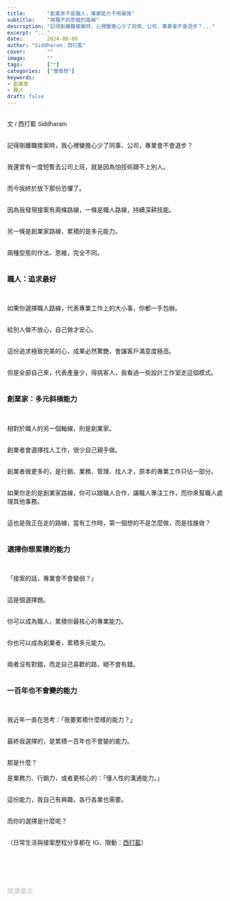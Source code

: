 ```yaml
---
title:       "創業家不是職人，專業能力不用最強"
subtitle:    "兩種不同思維的路線"
description: "記得剛離職接案時，心裡蠻擔心少了同儕、公司，專業會不會退步？..."
excerpt: "..."
date:        2024-08-09
author: "Siddharam｜西打藍"
cover:       ""
image:       ""
tags:        [""]
categories:  ["慢慢想"]
keywords:
- 創業家
- 職人
draft: false
---
```


<article style="font-family: 'Noto Sans TC', '微軟正黑體', sans-serif; font-weight: 300;">

<br>文 / 西打藍 Siddharam<br><br>

記得剛離職接案時，我心裡蠻擔心少了同事、公司，專業會不會退步？<br><br>

我還曾有一度短暫去公司上班，就是因為怕技術跟不上別人。<br><br>

而今我終於放下那份恐懼了。<br><br>

因為我發現接案有兩條路線，一條是職人路線，持續深耕技能。<br><br>

另一條是創業家路線，累積的是多元能力。<br><br>

兩種型態的作法、思維，完全不同。<br><br>


<h3 class="article-h1-color">職人：追求最好</h3><br>

如果你選擇職人路線，代表專業工作上的大小事，你都一手包辦。<br><br>

給別人做不放心，自己做才安心。<br><br>

這份追求極致完美的心，成果必然驚艷，會讓客戶滿意度極高。<br><br>

但是全部自己來，代表產量少，得挑客人，我看過一些設計工作室走這個模式。<br><br>


<h3 class="article-h1-color">創業家：多元斜槓能力</h3><br>

相對於職人的另一個軸線，則是創業家。<br><br>

創業者會選擇找人工作，很少自己親手做。<br><br>

創業者做更多的，是行銷、業務、管理、找人才，原本的專業工作只佔一部分。<br><br>

如果你走的是創業家路線，你可以跟職人合作，讓職人專注工作，而你來幫職人處理其他事務。<br><br>

這也是我正在走的路線，當有工作時，第一個想的不是怎麼做，而是找誰做？<br><br>


<h3 class="article-h1-color">選擇你想累積的能力</h3><br>

「接案的話，專業會不會變弱？」<br><br>

這是個選擇題。<br><br>

你可以成為職人，累積你最核心的專業能力。<br><br>

你也可以成為創業者，累積多元能力。<br><br>

兩者沒有對錯，而走自己喜歡的路，絕不會有錯。<br><br>


<h3 class="article-h1-color">一百年也不會變的能力</h3><br>

我近年一直在思考：「我要累積什麼樣的能力？」<br><br>

最終我選擇的，是累積一百年也不會變的能力。<br><br>

那是什麼？<br><br>
是業務力、行銷力，或者更核心的：「懂人性的溝通能力。」<br><br>

這份能力，我自己有興趣，各行各業也需要。<br><br>

而你的選擇是什麼呢？<br><br>



<!-- 
<!-- 案例 > 證明案例 > 壞處 > 怎麼改變（列步驟） > 結語總結金句 -->


（日常生活與接案歷程分享都在 IG、限動：<a href="https://www.instagram.com/sidd.blue/" target="_blank">西打藍</a>）<br><br>

<!-- <h3 class="article-h1-color"></h3><br> -->





<br><br><br>

</article>

<div style="color: #bfbfbf; font-size: 15px;" id="busuanzi_container_page_pv">
  閱讀量<span id="busuanzi_value_page_pv"></span>次
</div>

<script src="../../js/post.js"></script>
